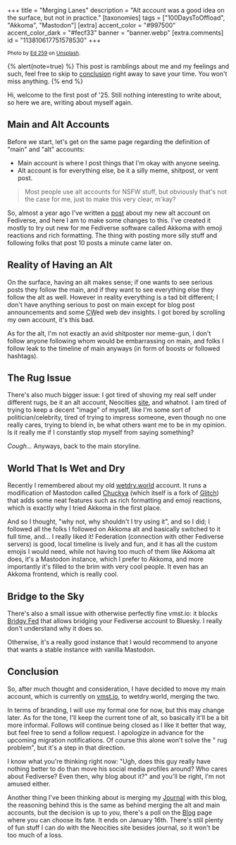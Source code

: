 +++
title = "Merging Lanes"
description = "Alt account was a good idea on the surface, but not in practice."
[taxonomies]
tags = ["100DaysToOffload", "Akkoma", "Mastodon"]
[extra]
accent_color = "#997500"
accent_color_dark = "#fecf33"
banner = "banner.webp"
[extra.comments]
id = "113810617751578530"
+++

<small>Photo by [Ed 259](https://unsplash.com/@ed259) on [Unsplash](https://unsplash.com/photos/aerial-photography-of-interlocking-freeways-with-travelling-cars-xcrI6CPkkJs).</small>

{% alert(note=true) %}
This post is ramblings about me and my feelings and such, feel free to skip to [conclusion](#conclusion) right away to save your time. You won't miss anything.
{% end %}

Hi, welcome to the first post of '25. Still nothing interesting to write about, so here we are, writing about myself again.

## Main and Alt Accounts

Before we start, let's get on the same page regarding the definition of "main" and "alt" accounts:

- Main account is where I post things that I'm okay with anyone seeing.
- Alt account is for everything else, be it a silly meme, shitpost, or vent post.

> Most people use alt accounts for NSFW stuff, but obviously that's not the case for me, just to make this very clear, m'kay?

So, almost a year ago I've written a [post](@/blog/2024-01-23-alt-profile-on-akkoma/index.md) about my new alt account on Fediverse, and here I am to make some changes to this. I've created it mostly to try out new for me Fediverse software called Akkoma with emoji reactions and rich formatting. The thing with posting more silly stuff and following folks that post 10 posts a minute came later on.

## Reality of Having an Alt

On the surface, having an alt makes sense; if one wants to see serious posts they follow the main, and if they want to see everything else they follow the alt as well. However in reality everything is a tad bit different; I don't have anything serious to post on main except for blog post announcements and some <abbr title="Content Warning">CW</abbr>ed web dev insights. I got bored by scrolling my own account, it's this bad.

As for the alt, I'm not exactly an avid shitposter nor meme-gun, I don't follow anyone following whom would be embarrassing on main, and folks I follow leak to the timeline of main anyways (in form of boosts or followed hashtags).

## The Rug Issue

There's also much bigger issue: <span class="spoiler">I got tired of shoving my real self under different rugs, be it an alt account, Neocities [site](https://daudix.neocities.org), and whatnot. I am tired of trying to keep a decent "image" of myself, like I'm some sort of politician/celebrity, tired of trying to impress someone, even though no one really cares, trying to blend in, be what others want me to be in my opinion. Is it really me if I constantly stop myself from saying something?</span>

*Cough...* Anyways, back to the main storyline.

## World That Is Wet and Dry

Recently I remembered about my old [wetdry.world](https://wetdry.world/@daudix) account. It runs a modification of Mastodon called [Chuckya](https://github.com/TheEssem/mastodon) (which itself is a fork of [Glitch](https://github.com/glitch-soc/mastodon)) that adds some neat features such as rich formatting and emoji reactions, which is exactly why I tried Akkoma in the first place.

And so I thought, "why not, why shouldn't I try using it", and so I did; I followed all the folks I followed on Akkoma alt and basically switched to it full time, and... I really liked it! Federation (connection with other Fediverse servers) is good, local timeline is lively and fun, and it has all the custom emojis I would need, while not having too much of them like Akkoma alt does, it's a Mastodon instance, which I prefer to Akkoma, and more importantly it's filled to the brim with very cool people. It even has an Akkoma frontend, which is really cool.

## Bridge to the Sky

There's also a small issue with otherwise perfectly fine vmst.io: it blocks [Bridgy Fed](https://fed.brid.gy) that allows bridging your Fediverse account to Bluesky. I really don't understand why it does so.

Otherwise, it's a really good instance that I would recommend to anyone that wants a stable instance with vanilla Mastodon.

## Conclusion

So, after much thought and consideration, I have decided to move my main account, which is currently on [vmst.io](https://vmst.io/@daudix), to wetdry.world, merging the two.

In terms of branding, I will use my formal one for now, but this may change later. As for the tone, I'll keep the current tone of alt, so basically it'll be a bit more informal. Follows will continue being closed as I like it better that way, but feel free to send a follow request. I apologize in advance for the upcoming migration notifications. Of course this alone won't solve the " rug problem", but it's a step in that direction.

I know what you're thinking right now: "Ugh, does this guy really have nothing better to do than move his social media profiles around? Who cares about Fediverse? Even then, why blog about it?" and you'll be right, I'm not amused either.

Another thing I've been thinking about is merging my [Journal](https://daudix.neocities.org/journal/) with this blog, the reasoning behind this is the same as behind merging the alt and main accounts, but the decision is up to *you*, there's a poll on the [Blog](@/blog/_index.md) page where you can choose its fate. It ends on January 16th. There's still plenty of fun stuff I can do with the Neocities site besides journal, so it won't be too much of a loss.
